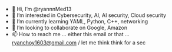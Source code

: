 - 👋 Hi, I’m @ryannnMed13
- 👀 I’m interested in Cybersecurity, AI, AI security, Cloud security
- 🌱 I’m currently learning YAML, Python, C++, networking
- 💞️ I’m looking to collaborate on Google, Amazon
- 📫 How to reach me ... either this email or that ... ryanchoy1603@gmail.com / let me think think for a sec

<!---
ryannnMed13/ryannnMed13 is a ✨ special ✨ repository because its `README.md` (this file) appears on your GitHub profile.
You can click the Preview link to take a look at your changes.
--->
